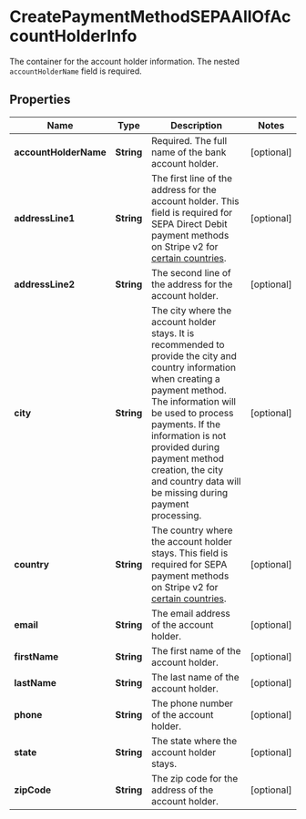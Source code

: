 

# CreatePaymentMethodSEPAAllOfAccountHolderInfo

The container for the account holder information. The nested `accountHolderName` field is required. 

## Properties

| Name | Type | Description | Notes |
|------------ | ------------- | ------------- | -------------|
|**accountHolderName** | **String** | Required.  The full name of the bank account holder.  |  [optional] |
|**addressLine1** | **String** | The first line of the address for the account holder.  This field is required for SEPA Direct Debit payment methods on Stripe v2 for [certain countries](https://stripe.com/docs/payments/sepa-debit/set-up-payment?platform&#x3D;web#web-submit-payment-method).  |  [optional] |
|**addressLine2** | **String** | The second line of the address for the account holder.   |  [optional] |
|**city** | **String** | The city where the account holder stays.  It is recommended to provide the city and country information when creating a payment method. The information will be used to process payments. If the information is not provided during payment method creation, the city and country data will be missing during payment processing.  |  [optional] |
|**country** | **String** | The country where the account holder stays.  This field is required for SEPA payment methods on Stripe v2 for [certain countries](https://stripe.com/docs/payments/sepa-debit/set-up-payment?platform&#x3D;web#web-submit-payment-method).  |  [optional] |
|**email** | **String** | The email address of the account holder.  |  [optional] |
|**firstName** | **String** | The first name of the account holder.  |  [optional] |
|**lastName** | **String** | The last name of the account holder.  |  [optional] |
|**phone** | **String** | The phone number of the account holder.  |  [optional] |
|**state** | **String** | The state where the account holder stays.  |  [optional] |
|**zipCode** | **String** | The zip code for the address of the account holder.  |  [optional] |



